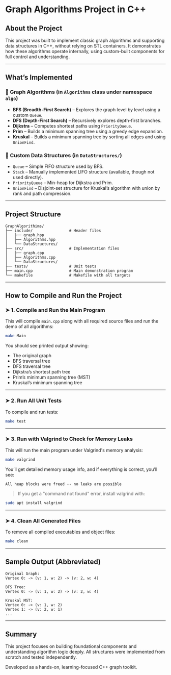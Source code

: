 # Graph Algorithms Project in C++

## About the Project

This project was built to implement classic graph algorithms and supporting data structures in C++, without relying on STL containers. 
It demonstrates how these algorithms operate internally, using custom-built components for full control and understanding.

---

## What’s Implemented

### 🔹 Graph Algorithms (in `Algorithms` class under namespace `algo`)

- **BFS (Breadth-First Search)** – Explores the graph level by level using a custom `Queue`.
- **DFS (Depth-First Search)** – Recursively explores depth-first branches.
- **Dijkstra** – Computes shortest paths using `PriorityQueue`.
- **Prim** – Builds a minimum spanning tree using a greedy edge expansion.
- **Kruskal** – Builds a minimum spanning tree by sorting all edges and using `UnionFind`.

### 🔹 Custom Data Structures (in `DataStructures/`)

- `Queue` – Simple FIFO structure used by BFS.
- `Stack` – Manually implemented LIFO structure (available, though not used directly).
- `PriorityQueue` – Min-heap for Dijkstra and Prim.
- `UnionFind` – Disjoint-set structure for Kruskal’s algorithm with union by rank and path compression.

---

## Project Structure

```
GraphAlgorithims/
├── include/                # Header files
│   ├── graph.hpp
│   ├── Algorithms.hpp
│   └── DataStructures/
├── src/                    # Implementation files
│   ├── graph.cpp
│   ├── Algorithms.cpp
│   └── DataStructures/
├── tests/                  # Unit tests
├── main.cpp                # Main demonstration program
└── makefile                # Makefile with all targets
```

---


## How to Compile and Run the Project

### ➤ 1. Compile and Run the Main Program

This will compile `main.cpp` along with all required source files and run the demo of all algorithms:

```bash
make Main
```

You should see printed output showing:

- The original graph
- BFS traversal tree
- DFS traversal tree
- Dijkstra’s shortest path tree
- Prim’s minimum spanning tree (MST)
- Kruskal’s minimum spanning tree

---

### ➤ 2. Run All Unit Tests

To compile and run tests:

```bash
make test
```


---


### ➤ 3. Run with Valgrind to Check for Memory Leaks

This will run the main program under Valgrind's memory analysis:

```bash
make valgrind
```

You’ll get detailed memory usage info, and if everything is correct, you’ll see:

```
All heap blocks were freed -- no leaks are possible
```

> If you get a "command not found" error, install valgrind with:

```bash
sudo apt install valgrind
```

---

### ➤ 4. Clean All Generated Files

To remove all compiled executables and object files:

```bash
make clean
```
---



## Sample Output (Abbreviated)

```
Original Graph:
Vertex 0: -> (v: 1, w: 2) -> (v: 2, w: 4)

BFS Tree:
Vertex 0: -> (v: 1, w: 2) -> (v: 2, w: 4)

Kruskal MST:
Vertex 0: -> (v: 1, w: 2)
Vertex 1: -> (v: 2, w: 1)
...
```

---

## Summary

This project focuses on building foundational components and understanding algorithm logic deeply. All structures were implemented from scratch and tested independently.

Developed as a hands-on, learning-focused C++ graph toolkit.
